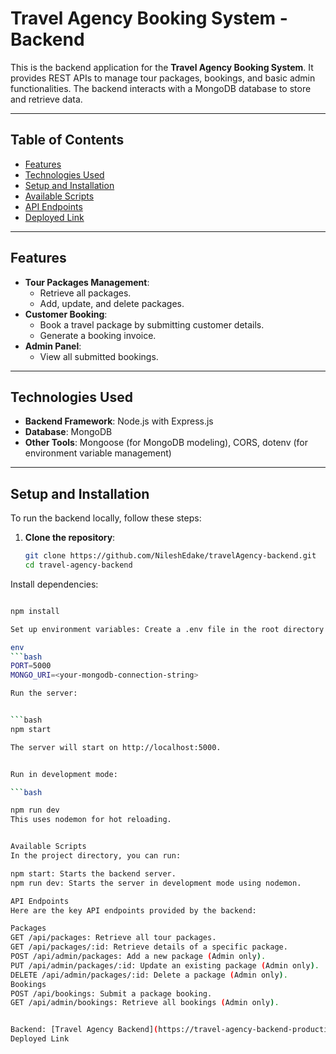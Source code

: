 # Travel Agency Booking System - Backend

This is the backend application for the **Travel Agency Booking System**. It provides REST APIs to manage tour packages, bookings, and basic admin functionalities. The backend interacts with a MongoDB database to store and retrieve data.

---

## Table of Contents

- [Features](#features)
- [Technologies Used](#technologies-used)
- [Setup and Installation](#setup-and-installation)
- [Available Scripts](#available-scripts)
- [API Endpoints](#api-endpoints)
- [Deployed Link](#deployed-link)

---

## Features

- **Tour Packages Management**: 
  - Retrieve all packages.
  - Add, update, and delete packages.
- **Customer Booking**:
  - Book a travel package by submitting customer details.
  - Generate a booking invoice.
- **Admin Panel**:
  - View all submitted bookings.

---

## Technologies Used

- **Backend Framework**: Node.js with Express.js
- **Database**: MongoDB
- **Other Tools**: Mongoose (for MongoDB modeling), CORS, dotenv (for environment variable management)

---

## Setup and Installation

To run the backend locally, follow these steps:

1. **Clone the repository**:
   ```bash
   git clone https://github.com/NileshEdake/travelAgency-backend.git
   cd travel-agency-backend

Install dependencies:

 ```bash

npm install

Set up environment variables: Create a .env file in the root directory and add the following variables:

env
 ```bash
PORT=5000
MONGO_URI=<your-mongodb-connection-string>

Run the server:


 ```bash
npm start

The server will start on http://localhost:5000.


Run in development mode:

 ```bash

npm run dev
This uses nodemon for hot reloading.


Available Scripts
In the project directory, you can run:

npm start: Starts the backend server.
npm run dev: Starts the server in development mode using nodemon.

API Endpoints
Here are the key API endpoints provided by the backend:

Packages
GET /api/packages: Retrieve all tour packages.
GET /api/packages/:id: Retrieve details of a specific package.
POST /api/admin/packages: Add a new package (Admin only).
PUT /api/admin/packages/:id: Update an existing package (Admin only).
DELETE /api/admin/packages/:id: Delete a package (Admin only).
Bookings
POST /api/bookings: Submit a package booking.
GET /api/admin/bookings: Retrieve all bookings (Admin only).


Backend: [Travel Agency Backend](https://travel-agency-backend-production.up.railway.app/api)
Deployed Link
